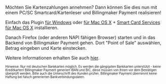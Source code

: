 Möchten Sie Kartenzahlungen annehmen? Dann können Sie dies nun mit einem PC/SC Smartcard/Kartenleser und Billingmaker Payment realisieren!

Einfach das Plugin [für Windows](http://plugin.cardid.org/webcard.msi) oder [für Mac OS X](http://plugin.cardid.org/webcard.dmg) + [Smart Card Services für Mac OS X](http://smartcardservices.macosforge.org/) installieren. 

Danach Firefox (oder anderen NAPI fähigen Browser) starten und in das Backend von Billingmaker Payment gehen. Dort "Point of Sale" auswählen, Betrag eingeben und Karte einstecken.

Weitere Informationen erhalten Sie auch [hier](https://payment.billingmaker.com/info/point-of-sale-kartenzahlung).

<sup><sup>Hinweise: Nur mit deutschen Bankkarten möglich. Es werden die gängigsten Bankkarten unterstützt - keine Kreditkarten! Billingmaker Payment generiert IBAN und BIC, diese müssen von Ihnen vor dem Bestätigen überprüft werden. Bitte auch die Unterschrift des Kunden prüfen. Billingmaker Payment übernimmt keine Haftung bei falsch generierten Bankverbindungsdaten.</sup></sup>
